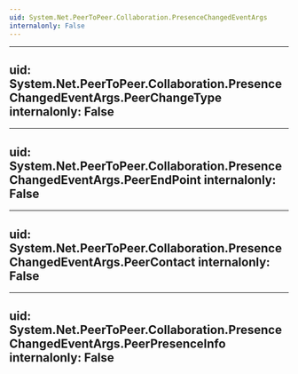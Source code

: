 ```yaml
---
uid: System.Net.PeerToPeer.Collaboration.PresenceChangedEventArgs
internalonly: False
---
```


---
uid: System.Net.PeerToPeer.Collaboration.PresenceChangedEventArgs.PeerChangeType
internalonly: False
---

---
uid: System.Net.PeerToPeer.Collaboration.PresenceChangedEventArgs.PeerEndPoint
internalonly: False
---

---
uid: System.Net.PeerToPeer.Collaboration.PresenceChangedEventArgs.PeerContact
internalonly: False
---

---
uid: System.Net.PeerToPeer.Collaboration.PresenceChangedEventArgs.PeerPresenceInfo
internalonly: False
---
